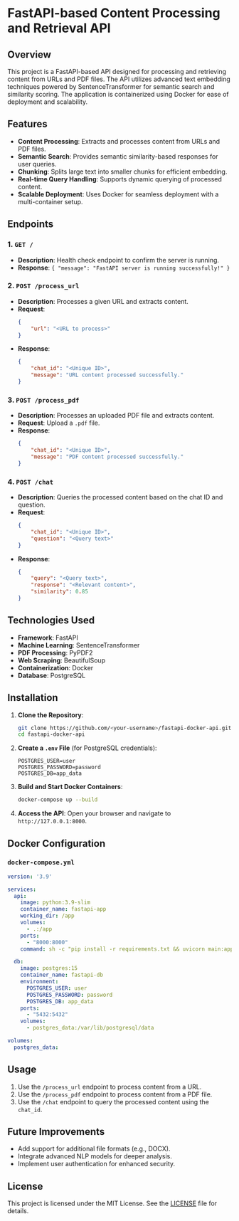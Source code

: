 # FastAPI-based Content Processing and Retrieval API

## Overview
This project is a FastAPI-based API designed for processing and retrieving content from URLs and PDF files. The API utilizes advanced text embedding techniques powered by SentenceTransformer for semantic search and similarity scoring. The application is containerized using Docker for ease of deployment and scalability.

## Features
- **Content Processing**: Extracts and processes content from URLs and PDF files.
- **Semantic Search**: Provides semantic similarity-based responses for user queries.
- **Chunking**: Splits large text into smaller chunks for efficient embedding.
- **Real-time Query Handling**: Supports dynamic querying of processed content.
- **Scalable Deployment**: Uses Docker for seamless deployment with a multi-container setup.

## Endpoints
### 1. `GET /`
- **Description**: Health check endpoint to confirm the server is running.
- **Response**: `{ "message": "FastAPI server is running successfully!" }`

### 2. `POST /process_url`
- **Description**: Processes a given URL and extracts content.
- **Request**:
  ```json
  {
      "url": "<URL to process>"
  }
  ```
- **Response**:
  ```json
  {
      "chat_id": "<Unique ID>",
      "message": "URL content processed successfully."
  }
  ```

### 3. `POST /process_pdf`
- **Description**: Processes an uploaded PDF file and extracts content.
- **Request**: Upload a `.pdf` file.
- **Response**:
  ```json
  {
      "chat_id": "<Unique ID>",
      "message": "PDF content processed successfully."
  }
  ```

### 4. `POST /chat`
- **Description**: Queries the processed content based on the chat ID and question.
- **Request**:
  ```json
  {
      "chat_id": "<Unique ID>",
      "question": "<Query text>"
  }
  ```
- **Response**:
  ```json
  {
      "query": "<Query text>",
      "response": "<Relevant content>",
      "similarity": 0.85
  }
  ```

## Technologies Used
- **Framework**: FastAPI
- **Machine Learning**: SentenceTransformer
- **PDF Processing**: PyPDF2
- **Web Scraping**: BeautifulSoup
- **Containerization**: Docker
- **Database**: PostgreSQL

## Installation

1. **Clone the Repository**:
   ```bash
   git clone https://github.com/<your-username>/fastapi-docker-api.git
   cd fastapi-docker-api
   ```

2. **Create a `.env` File** (for PostgreSQL credentials):
   ```env
   POSTGRES_USER=user
   POSTGRES_PASSWORD=password
   POSTGRES_DB=app_data
   ```

3. **Build and Start Docker Containers**:
   ```bash
   docker-compose up --build
   ```

4. **Access the API**:
   Open your browser and navigate to `http://127.0.0.1:8000`.

## Docker Configuration
### `docker-compose.yml`
```yaml
version: '3.9'

services:
  api:
    image: python:3.9-slim
    container_name: fastapi-app
    working_dir: /app
    volumes:
      - .:/app
    ports:
      - "8000:8000"
    command: sh -c "pip install -r requirements.txt && uvicorn main:app --host 0.0.0.0 --port 8000"

  db:
    image: postgres:15
    container_name: fastapi-db
    environment:
      POSTGRES_USER: user
      POSTGRES_PASSWORD: password
      POSTGRES_DB: app_data
    ports:
      - "5432:5432"
    volumes:
      - postgres_data:/var/lib/postgresql/data

volumes:
  postgres_data:
```

## Usage
1. Use the `/process_url` endpoint to process content from a URL.
2. Use the `/process_pdf` endpoint to process content from a PDF file.
3. Use the `/chat` endpoint to query the processed content using the `chat_id`.

## Future Improvements
- Add support for additional file formats (e.g., DOCX).
- Integrate advanced NLP models for deeper analysis.
- Implement user authentication for enhanced security.

## License
This project is licensed under the MIT License. See the [LICENSE](LICENSE) file for details.
